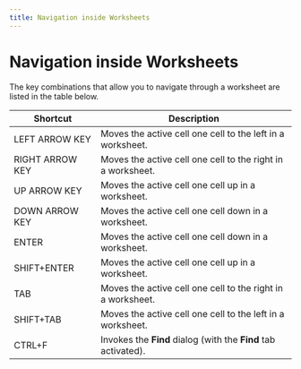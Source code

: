 ```yaml
---
title: Navigation inside Worksheets
---
```

# Navigation inside Worksheets
The key combinations that allow you to navigate through a worksheet are listed in the table below.

| Shortcut | Description |
|---|---|
| LEFT ARROW KEY | Moves the active cell one cell to the left in a worksheet. |
| RIGHT ARROW KEY | Moves the active cell one cell to the right in a worksheet. |
| UP ARROW KEY | Moves the active cell one cell up in a worksheet. |
| DOWN ARROW KEY | Moves the active cell one cell down in a worksheet. |
| ENTER | Moves the active cell one cell down in a worksheet. |
| SHIFT+ENTER | Moves the active cell one cell up in a worksheet. |
| TAB | Moves the active cell one cell to the right in a worksheet. |
| SHIFT+TAB | Moves the active cell one cell to the left in a worksheet. |
| CTRL+F | Invokes the **Find** dialog (with the **Find** tab activated). |